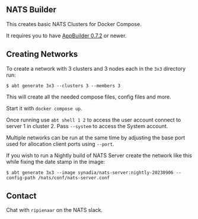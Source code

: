 ## NATS Builder

This creates basic NATS Clusters for Docker Compose.

It requires you to have [AppBuilder 0.7.2](https://choria-io.github.io/appbuilder/) or newer.

## Creating Networks

To create a network with 3 clusters and 3 nodes each in the `3x3` directory run:

```
$ abt generate 3x3 --clusters 3 --members 3
```

This will create all the needed compose files, config files and more.

Start it with `docker compose up`.

Once running use `abt shell 1 2` to access the user account connect to server 1 in cluster 2.  Pass `--system` to access
the System account.

Multiple networks can be run at the same time by adjusting the base port used for allocation client ports using
`--port`.

If you wish to run a Nightly build of NATS Server create the network like this while fixing the date stamp in the image:

```
$ abt generate 3x3 --image synadia/nats-server:nightly-20230906 --config-path /nats/conf/nats-server.conf
```

## Contact

Chat with `ripienaar` on the NATS slack.
